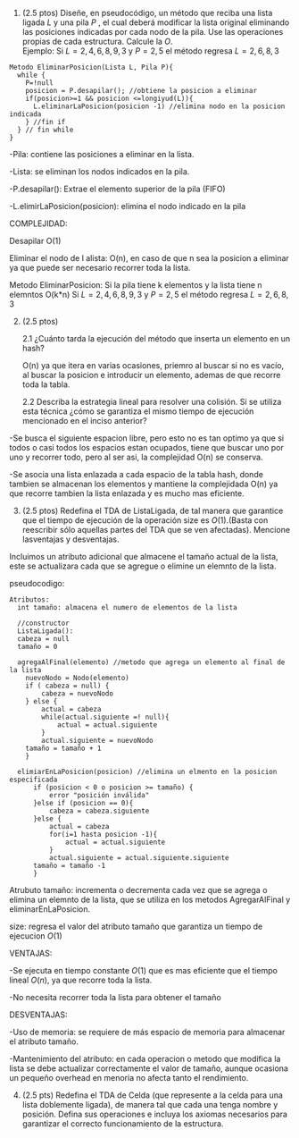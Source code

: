 1. (2.5 ptos) Diseñe, en pseudocódigo, un método que reciba una lista ligada $L$
y una pila $P$ , el cual deberá modificar la lista original eliminando las posiciones indicadas por cada nodo de la pila. Use las operaciones propias de cada
estructura. Calcule la $O$.<br>
Ejemplo: Si $L = {2, 4, 6, 8, 9, 3}$ y $P = {2, 5}$ el método regresa $L = {2, 6, 8, 3}$

```{r}
Metodo EliminarPosicion(Lista L, Pila P){
  while {
    P=!null
    posicion = P.desapilar(); //obtiene la posicion a eliminar
    if(posicion>=1 && posicion <=longiyud(L)){
      L.eliminarLaPosicion(posicion -1) //elimina nodo en la posicion indicada
    } //fin if
  } // fin while
}

```
-Pila: contiene las posiciones a eliminar en la lista.

-Lista: se eliminan los nodos indicados en la pila.

-P.desapilar(): Extrae el elemento superior de la pila (FIFO)

-L.elimirLaPosicion(posicion): elimina el nodo indicado en la pila


COMPLEJIDAD:

Desapilar O(1)

Eliminar el nodo de l alista: O(n), en caso de que n sea la posicion a eliminar ya que puede ser necesario recorrer toda la lista.

Metodo EliminarPosicion: Si la pila tiene k elementos y la lista tiene n elemntos O(k*n) 
Si $L = {2, 4, 6, 8, 9, 3}$ y $P = {2, 5}$ el método regresa $L = {2, 6, 8, 3}$


2. (2.5 ptos)

   2.1 ¿Cuánto tarda la ejecución del método que inserta un elemento en un hash?
   
   O(n) ya que itera en varias ocasiones, priemro al buscar si no es vacío, al buscar la posicion e introducir un elemento, ademas de que recorre toda la tabla.

   2.2 Describa la estrategia lineal para resolver una colisión. Si se utiliza esta técnica ¿cómo se garantiza el mismo tiempo de ejecución mencionado en
el inciso anterior?

  -Se busca el siguiente espacion libre, pero esto no es tan optimo ya que si todos o casi todos los espacios estan ocupados, tiene que buscar uno por uno y recorrer todo, pero al ser asi, la complejidad O(n) se conserva.
  
  -Se asocia una lista enlazada a cada espacio de la tabla hash, donde tambien se almacenan los elementos y mantiene la complejidada O(n) ya que recorre tambien la lista enlazada y es mucho mas eficiente.

  3. (2.5 ptos) Redefina el TDA de ListaLigada, de tal manera que garantice que el tiempo de ejecución de la operación size es $O(1)$.(Basta con reescribir sólo aquellas partes del TDA que se ven afectadas). Mencione lasventajas y desventajas.

Incluimos un atributo adicional que almacene el tamaño actual de la lista, este se actualizara cada que se agregue o elimine un elemnto de la lista.

  pseudocodigo:

  
  ```{r}
  Atributos:
    int tamaño: almacena el numero de elementos de la lista
    
    //constructor
    ListaLigada():
    cabeza = null
    tamaño = 0

    agregaAlFinal(elemento) //metodo que agrega un elemento al final de la lista
      nuevoNodo = Nodo(elemento)
      if ( cabeza = null) {
          cabeza = nuevoNodo
      } else {
          actual = cabeza
          while(actual.siguiente =! null){
              actual = actual.siguiente
          }
          actual.siguiente = nuevoNodo
      tamaño = tamaño + 1
      }

    elimiarEnLaPosicion(posicion) //elimina un elmento en la posicion especificada
        if (posicion < 0 o posicion >= tamaño) {
            error "posición inválida"
        }else if (posicion == 0){
            cabeza = cabeza.siguiente
        }else {
            actual = cabeza
            for(i=1 hasta posicion -1){
                actual = actual.siguiente
            }
            actual.siguiente = actual.siguiente.siguiente
        tamaño = tamaño -1
        }
 
  ```

Atrubuto tamaño: incrementa o decrementa cada vez que se agrega o elimina un elemnto de la lista, que se utiliza en los metodos AgregarAlFinal y eliminarEnLaPosicion.

size: regresa el valor del atributo tamaño que garantiza un tiempo de ejecucion $O(1)$ 

VENTAJAS:

-Se ejecuta en tiempo constante $O(1)$ que es mas eficiente que el tiempo lineal $O(n)$, ya que recorre toda la lista.

-No necesita recorrer toda la lista para obtener el tamaño

DESVENTAJAS:

-Uso de memoria: se requiere de más espacio de memoria para almacenar el atributo tamaño.

-Mantenimiento del atributo: en cada operacion o metodo que modifica la lista se debe actualizar correctamente el valor de tamaño, aunque ocasiona un pequeño overhead en menoria no afecta tanto el rendimiento.

4. (2.5 pts) Redefina el TDA de Celda (que represente a la celda para una lista doblemente ligada), de manera tal que cada una tenga nombre y posición. Defina sus operaciones e incluya los axiomas necesarios para garantizar el correcto funcionamiento de la estructura.
  

